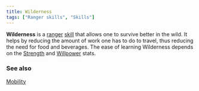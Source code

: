 ```yaml
---
title: Wilderness
tags: ["Ranger skills", "Skills"]
---
```

**Wilderness** is a [ranger](general "wikilink")
[skill](skill "wikilink") that allows one to survive better in the wild.
It helps by reducing the amount of work one has to do to travel, thus
reducing the need for food and beverages. The ease of learning
Wilderness depends on the [Strength](Strength "wikilink") and
[Willpower](Willpower "wikilink") stats.

### See also

[Mobility](Mobility "wikilink")
 